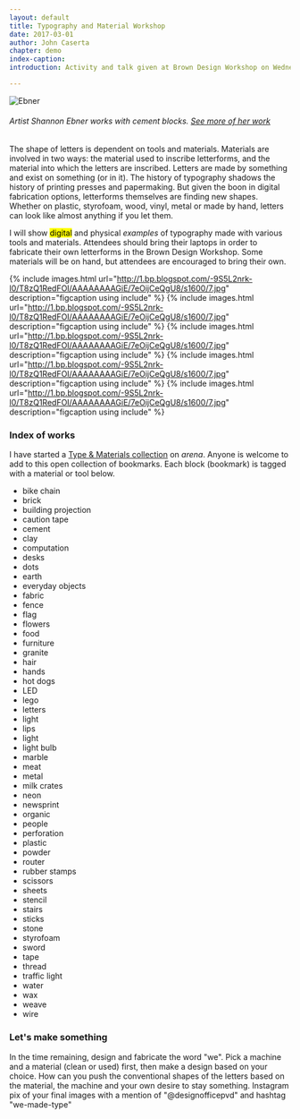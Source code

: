 ```yaml
---
layout: default
title: Typography and Material Workshop
date: 2017-03-01
author: John Caserta
chapter: demo
index-caption:
introduction: Activity and talk given at Brown Design Workshop on Wednesday, March 15, 2017, 5pm – 7pm

---
```


![Ebner](http://1.bp.blogspot.com/-9S5L2nrk-l0/T8zQ1RedFOI/AAAAAAAAGiE/7eOijCeQgU8/s1600/7.jpg)

###### Artist Shannon Ebner works with cement blocks. [See more of her work](http://url)

The shape of letters is dependent on tools and materials. Materials are involved in two ways: the material used to inscribe letterforms, and the material into which the letters are inscribed. Letters are made by something and exist on something (or in it). The history of typography shadows the history of printing presses and papermaking. But given the boon in digital fabrication options, letterforms themselves are finding new shapes. Whether on plastic, styrofoam, wood, vinyl, metal or made by hand, letters can look like almost anything if you let them.

I will show <mark>digital</mark> and physical <cite data-parent="Footnote text here. Such and such and such. Footnote text here. Such and such and such">examples</cite> of typography made with various tools and materials. Attendees should bring their laptops in order to fabricate their own letterforms in the Brown Design Workshop. Some materials will be on hand, but attendees are encouraged to bring their own.

{% include images.html url="http://1.bp.blogspot.com/-9S5L2nrk-l0/T8zQ1RedFOI/AAAAAAAAGiE/7eOijCeQgU8/s1600/7.jpg" description="figcaption using include" %}
{% include images.html url="http://1.bp.blogspot.com/-9S5L2nrk-l0/T8zQ1RedFOI/AAAAAAAAGiE/7eOijCeQgU8/s1600/7.jpg" description="figcaption using include" %}
{% include images.html url="http://1.bp.blogspot.com/-9S5L2nrk-l0/T8zQ1RedFOI/AAAAAAAAGiE/7eOijCeQgU8/s1600/7.jpg" description="figcaption using include" %}
{% include images.html url="http://1.bp.blogspot.com/-9S5L2nrk-l0/T8zQ1RedFOI/AAAAAAAAGiE/7eOijCeQgU8/s1600/7.jpg" description="figcaption using include" %}
{% include images.html url="http://1.bp.blogspot.com/-9S5L2nrk-l0/T8zQ1RedFOI/AAAAAAAAGiE/7eOijCeQgU8/s1600/7.jpg" description="figcaption using include" %}


### Index of works

I have started a [Type & Materials collection](https://www.are.na/john-caserta/type-and-materials) on *arena*. Anyone is welcome to add to this open collection of bookmarks. Each block (bookmark) is tagged with a material or tool below.

* bike chain
* brick
* building projection
* caution tape
* cement
* clay
* computation
* desks
* dots
* earth
* everyday objects
* fabric
* fence
* flag
* flowers
* food
* furniture
* granite
* hair
* hands
* hot dogs
* LED
* lego
* letters
* light
* lips
* light
* light bulb
* marble
* meat
* metal
* milk crates
* neon
* newsprint
* organic
* people
* perforation
* plastic
* powder
* router
* rubber stamps
* scissors
* sheets
* stencil
* stairs
* sticks
* stone
* styrofoam
* sword
* tape
* thread
* traffic light
* water
* wax
* weave
* wire

### Let's make something

In the time remaining, design and fabricate the word "we". Pick a machine and a material (clean or used) first, then make a design based on your choice. How can you push the conventional shapes of the letters based on the material, the machine and your own desire to stay something. Instagram pix of your final images with a mention of "@designofficepvd" and hashtag "we-made-type"
